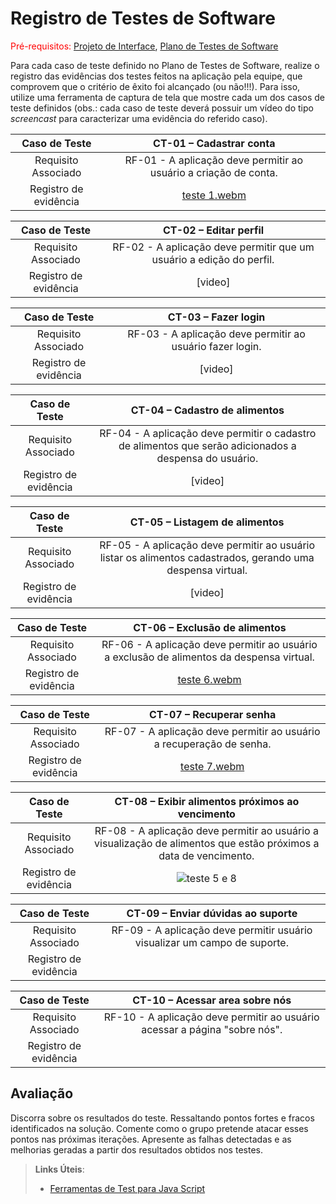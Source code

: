 # Registro de Testes de Software

<span style="color:red">Pré-requisitos: <a href="3-Projeto de Interface.md"> Projeto de Interface</a></span>, <a href="8-Plano de Testes de Software.md"> Plano de Testes de Software</a>

Para cada caso de teste definido no Plano de Testes de Software, realize o registro das evidências dos testes feitos na aplicação pela equipe, que comprovem que o critério de êxito foi alcançado (ou não!!!). Para isso, utilize uma ferramenta de captura de tela que mostre cada um dos casos de teste definidos (obs.: cada caso de teste deverá possuir um vídeo do tipo _screencast_ para caracterizar uma evidência do referido caso).

| **Caso de Teste** 	| **CT-01 – Cadastrar conta** 	|
|:---:	|:---:	|
|	Requisito Associado 	| RF-01 - A aplicação deve permitir ao usuário a criação de conta. |
|Registro de evidência | [teste 1.webm](https://github.com/user-attachments/assets/bd20928b-e600-4cfa-a978-478d4359cd65) |

| **Caso de Teste** 	| **CT-02 – Editar perfil** 	|
|:---:	|:---:	|
|	Requisito Associado 	| RF-02 - A aplicação deve permitir que um usuário a edição do perfil. |
|Registro de evidência | [video] |

| **Caso de Teste** 	| **CT-03 – Fazer login** 	|
|:---:	|:---:	|
|	Requisito Associado 	| RF-03 - A aplicação deve permitir ao usuário fazer login. |
|Registro de evidência | [video] |

| **Caso de Teste** 	| **CT-04 – Cadastro de alimentos** 	|
|:---:	|:---:	|
|	Requisito Associado 	| RF-04 - A aplicação deve permitir o cadastro de alimentos que serão adicionados a despensa do usuário. |
|Registro de evidência | [video] |

| **Caso de Teste** 	| **CT-05 – Listagem de alimentos** 	|
|:---:	|:---:	|
|	Requisito Associado 	| RF-05 - A aplicação deve permitir ao usuário listar os alimentos cadastrados, gerando uma despensa virtual. |
|Registro de evidência | [video] |

| **Caso de Teste** 	| **CT-06 – Exclusão de alimentos** 	|
|:---:	|:---:	|
|	Requisito Associado 	| RF-06 - A aplicação deve permitir ao usuário a exclusão de alimentos da despensa virtual. |
|Registro de evidência | [teste 6.webm](https://github.com/user-attachments/assets/c24f21c3-769b-4377-92d2-003ab02ba5ba) |

| **Caso de Teste** 	| **CT-07 – Recuperar senha** 	|
|:---:	|:---:	|
|	Requisito Associado 	| RF-07 - A aplicação deve permitir ao usuário a recuperação de senha. |
|Registro de evidência | [teste 7.webm](https://github.com/user-attachments/assets/89c36716-0205-47fe-881b-6a9e8f19d26f) |

| **Caso de Teste** 	| **CT-08 – Exibir alimentos próximos ao vencimento** 	|
|:---:	|:---:	|
|	Requisito Associado 	| RF-08 - A aplicação deve permitir ao usuário a visualização de alimentos que estão próximos a data de vencimento. |
|Registro de evidência | ![teste 5 e 8](https://github.com/user-attachments/assets/6af98707-c79c-44fc-aa55-b8d038dfef5c) |

| **Caso de Teste** 	| **CT-09 – Enviar dúvidas ao suporte** 	|
|:---:	|:---:	|
|	Requisito Associado 	| RF-09 - A aplicação deve permitir usuário visualizar um campo de suporte. |
|Registro de evidência |  |

| **Caso de Teste** 	| **CT-10 – Acessar area sobre nós** 	|
|:---:	|:---:	|
|	Requisito Associado 	| RF-10 - A aplicação deve permitir ao usuário acessar a página "sobre nós". |
|Registro de evidência |  |



## Avaliação

Discorra sobre os resultados do teste. Ressaltando pontos fortes e fracos identificados na solução. Comente como o grupo pretende atacar esses pontos nas próximas iterações. Apresente as falhas detectadas e as melhorias geradas a partir dos resultados obtidos nos testes.

> **Links Úteis**:
> - [Ferramentas de Test para Java Script](https://geekflare.com/javascript-unit-testing/)
